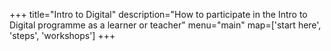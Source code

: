 +++
title="Intro to Digital"
description="How to participate in the Intro to Digital programme as a learner or teacher"
menu="main"
map=['start here', 'steps', 'workshops']
+++
